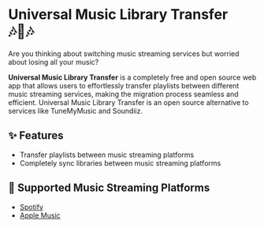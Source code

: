 # Universal Music Library Transfer 🎶🔄🎶

Are you thinking about switching music streaming services but worried about losing all your music?

**Universal Music Library Transfer** is a completely free and open source web app that allows users to effortlessly transfer playlists between different music streaming services, making the migration process seamless and efficient. Universal Music Library Transfer is an open source alternative to services like TuneMyMusic and Soundiiz.

## ✨ Features

- Transfer playlists between music streaming platforms
- Completely sync libraries between music streaming platforms

## 🎵 Supported Music Streaming Platforms

- [Spotify](https://www.spotify.com/)
- [Apple Music](https://www.apple.com/apple-music/)
